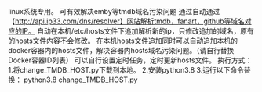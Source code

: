 linux系统专用。
可有效解决emby等tmdb域名污染问题
通过自动通过【http://api.ip33.com/dns/resolver】网站解析tmdb，fanart，github等域名对应的IP。
自动在本机/etc/hosts文件下追加解析新的ip，只修改追加的域名，原有的hosts文件内容不会修改。
在本机hosts文件追加同时可以自动追加本机的docker容器内的hosts文件，解决容器内hosts域名污染问题。（请自行替换 Docker容器ID列表）
可以自行设置定时任务，定时更新hosts文件。
执行方式：
1.将change_TMDB_HOST.py下载到本地。
2.安装python3.8
3.运行以下命令替换：
python3.8 change_TMDB_HOST.py

